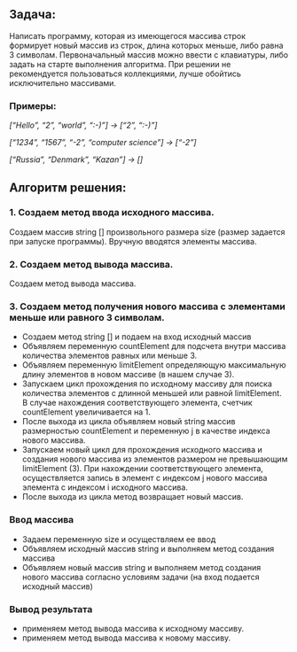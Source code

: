 ## Задача:
Написать программу, которая из имеющегося массива строк формирует новый массив из строк,
длина которых меньше, либо равна 3 символам. Первоначальный массив можно ввести с клавиатуры,
либо задать на старте выполнения алгоритма. При решении не рекомендуется пользоваться коллекциями,
лучше обойтись исключительно массивами.

### Примеры:

*[“Hello”, “2”, “world”, “:-)”] → [“2”, “:-)”]*

*[“1234”, “1567”, “-2”, “computer science”] → [“-2”]*

*[“Russia”, “Denmark”, “Kazan”] → []*

## Алгоритм решения:
### 1. Создаем метод ввода исходного массива.
Создаем массив string [] произвольного размера size (размер задается при запуске программы). Вручную вводятся элементы массива.
### 2. Создаем метод вывода массива.
Создаем метод вывода массива.
### 3. Создаем метод получения нового массива с элементами меньше или равного 3 символам.
* Создаем метод string [] и подаем на вход исходный массив
* Объявляем переменную countElement для подсчета внутри массива количества элементов равных или меньше 3.
* Объявляем переменную limitElement определяющую максимальную длину элементов в новом массиве (в нашем случае 3).
* Запускаем цикл прохождения по исходному массиву для поиска количества элементов с длинной меньшей или равной limitElement. В случае нахождения соответствующего элемента, счетчик countElement увеличивается на 1.
* После выхода из цикла объявляем новый string массив размерностью countElement и переменную j в качестве индекса нового массива.
* Запускаем новый цикл для прохождения исходного массива и создания нового массива из элементов размером не превышающим limitElement (3). При нахождении соответствующего элемента, осуществляется запись в элемент с индексом j нового массива элемента с индексом i исходного массива.
* После выхода из цикла метод возвращает новый массив.
### Ввод массива
* Задаем переменную size и осуществляем ее ввод
* Объявляем исходный массив string и выполняем метод создания массива
* Объявляем новый массив string и выполняем метод создания нового массива согласно условиям задачи (на вход подается исходный массив)
### Вывод результата
* применяем метод вывода массива к исходному массиву.
* применяем метод вывода массива к новому массиву.
